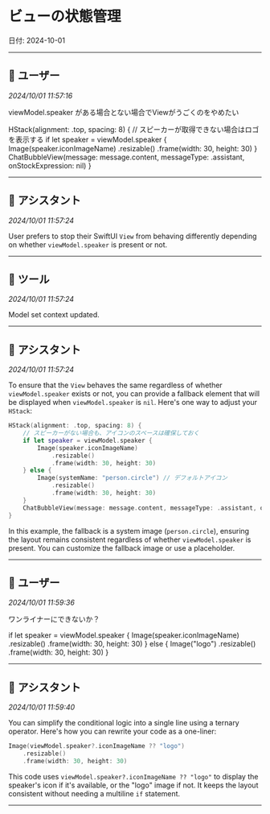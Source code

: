 # ビューの状態管理

日付: 2024-10-01

---

## 👤 ユーザー
*2024/10/01 11:57:16*

viewModel.speaker がある場合とない場合でViewがうごくのをやめたい

HStack(alignment: .top, spacing: 8) {
                                            // スピーカーが取得できない場合はロゴを表示する
                                            if let speaker = viewModel.speaker {
                                                Image(speaker.iconImageName)
                                                    .resizable()
                                                    .frame(width: 30, height: 30)
                                            }
                                            ChatBubbleView(message: message.content, messageType: .assistant, onStockExpression: nil)
                                        }

---

## 🤖 アシスタント
*2024/10/01 11:57:24*

User prefers to stop their SwiftUI `View` from behaving differently depending on whether `viewModel.speaker` is present or not.

---

## 🔧 ツール
*2024/10/01 11:57:24*

Model set context updated.

---

## 🤖 アシスタント
*2024/10/01 11:57:24*

To ensure that the `View` behaves the same regardless of whether `viewModel.speaker` exists or not, you can provide a fallback element that will be displayed when `viewModel.speaker` is `nil`. Here's one way to adjust your `HStack`:

```swift
HStack(alignment: .top, spacing: 8) {
    // スピーカーがない場合も、アイコンのスペースは確保しておく
    if let speaker = viewModel.speaker {
        Image(speaker.iconImageName)
            .resizable()
            .frame(width: 30, height: 30)
    } else {
        Image(systemName: "person.circle") // デフォルトアイコン
            .resizable()
            .frame(width: 30, height: 30)
    }
    ChatBubbleView(message: message.content, messageType: .assistant, onStockExpression: nil)
}
```

In this example, the fallback is a system image (`person.circle`), ensuring the layout remains consistent regardless of whether `viewModel.speaker` is present. You can customize the fallback image or use a placeholder.

---

## 👤 ユーザー
*2024/10/01 11:59:36*

ワンライナーにできないか？

if let speaker = viewModel.speaker {
                                                Image(speaker.iconImageName)
                                                    .resizable()
                                                    .frame(width: 30, height: 30)
                                            } else {
                                                Image("logo")
                                                    .resizable()
                                                    .frame(width: 30, height: 30)
                                            }

---

## 🤖 アシスタント
*2024/10/01 11:59:40*

You can simplify the conditional logic into a single line using a ternary operator. Here's how you can rewrite your code as a one-liner:

```swift
Image(viewModel.speaker?.iconImageName ?? "logo")
    .resizable()
    .frame(width: 30, height: 30)
```

This code uses `viewModel.speaker?.iconImageName ?? "logo"` to display the speaker's icon if it's available, or the "logo" image if not. It keeps the layout consistent without needing a multiline `if` statement.

---

